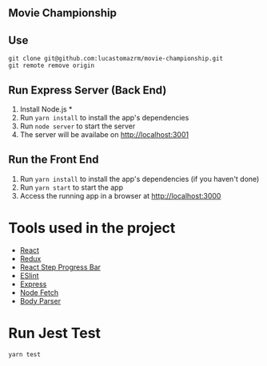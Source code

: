 ## Movie Championship

## Use

```
git clone git@github.com:lucastomazrm/movie-championship.git
git remote remove origin
```

## Run Express Server (Back End)

1. Install Node.js \*
2. Run `yarn install` to install the app's dependencies
3. Run `node server` to start the server
4. The server will be availabe on <http://localhost:3001>

## Run the Front End

1. Run `yarn install` to install the app's dependencies (if you haven't done)
2. Run `yarn start` to start the app
3. Access the running app in a browser at <http://localhost:3000>

# Tools used in the project

- [React](https://reactjs.org/)
- [Redux](https://redux.js.org/)
- [React Step Progress Bar](https://www.npmjs.com/package/react-step-progress-bar)
- [ESlint](https://github.com/airbnb/javascript)
- [Express](https://expressjs.com/)
- [Node Fetch](https://www.npmjs.com/package/node-fetch)
- [Body Parser](https://www.npmjs.com/package/body-parser)

# Run Jest Test

```
yarn test
```
